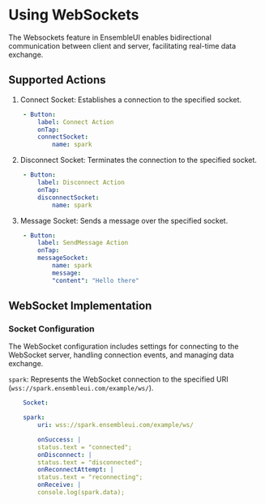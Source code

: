 # Using WebSockets

The Websockets feature in EnsembleUI enables bidirectional communication between client and server, facilitating real-time data exchange.

## Supported Actions
1. Connect Socket: Establishes a connection to the specified socket.

```yaml
    - Button:
        label: Connect Action
        onTap:
        connectSocket:
            name: spark
```
2. Disconnect Socket: Terminates the connection to the specified socket.

```yaml
    - Button:
        label: Disconnect Action
        onTap:
        disconnectSocket:
            name: spark
```
3. Message Socket: Sends a message over the specified socket.

```yaml
    - Button:
        label: SendMessage Action
        onTap:
        messageSocket:
            name: spark
            message:
            "content": "Hello there"
```

## WebSocket Implementation

### Socket Configuration
The WebSocket configuration includes settings for connecting to the WebSocket server, handling connection events, and managing data exchange.

`spark`: Represents the WebSocket connection to the specified URI (`wss://spark.ensembleui.com/example/ws/`).

```yaml
    Socket:

    spark:
        uri: wss://spark.ensembleui.com/example/ws/

        onSuccess: |
        status.text = "connected";
        onDisconnect: |
        status.text = "disconnected";
        onReconnectAttempt: |
        status.text = "reconnecting";
        onReceive: |
        console.log(spark.data);
```
